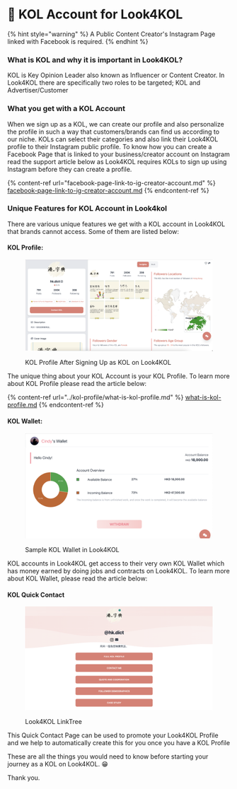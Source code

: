 # 🤳 KOL Account for Look4KOL

{% hint style="warning" %}
A Public Content Creator's Instagram Page linked with Facebook is required.
{% endhint %}

### What is KOL and why it is important in Look4KOL?

KOL is Key Opinion Leader also known as Influencer or Content Creator. In Look4KOL there are specifically two roles to be targeted; KOL and Advertiser/Customer

### What you get with a KOL Account

When we sign up as a KOL, we can create our profile and also personalize the profile in such a way that customers/brands can find us according to our niche. KOLs can select their categories and also link their Look4KOL profile to their Instagram public profile. To know how you can create a Facebook Page that is linked to your business/creator account on Instagram read the support article below as Look4KOL requires KOLs to sign up using Instagram before they can create a profile.

{% content-ref url="facebook-page-link-to-ig-creator-account.md" %}
[facebook-page-link-to-ig-creator-account.md](facebook-page-link-to-ig-creator-account.md)
{% endcontent-ref %}

### Unique Features for KOL Account in Look4kol

There are various unique features we get with a KOL account in Look4KOL that brands cannot access. Some of them are listed below:

#### KOL Profile:

<figure><img src="../../.gitbook/assets/Screenshot 2023-01-12 at 11.02.13 AM.png" alt=""><figcaption><p>KOL Profile After Signing Up as KOL on Look4KOL</p></figcaption></figure>

The unique thing about your KOL Account is your KOL Profile. To learn more about KOL Profile please read the article below:

{% content-ref url="../kol-profile/what-is-kol-profile.md" %}
[what-is-kol-profile.md](../kol-profile/what-is-kol-profile.md)
{% endcontent-ref %}

#### KOL Wallet:

<figure><img src="../../.gitbook/assets/Screenshot 2023-01-12 at 11.04.37 AM.png" alt=""><figcaption><p>Sample KOL Wallet in Look4KOL</p></figcaption></figure>

KOL accounts in Look4KOL get access to their very own KOL Wallet which has money earned by doing jobs and contracts on Look4KOL. To learn more about KOL Wallet, please read the article below:

#### KOL Quick Contact

<figure><img src="../../.gitbook/assets/Screenshot 2023-01-12 at 11.13.28 AM.png" alt=""><figcaption><p>Look4KOL LinkTree</p></figcaption></figure>

This Quick Contact Page can be used to promote your Look4KOL Profile and we help to automatically create this for you once you have a KOL Profile

These are all the things you would need to know before starting your journey as a KOL on Look4KOL. 😁

Thank you.
